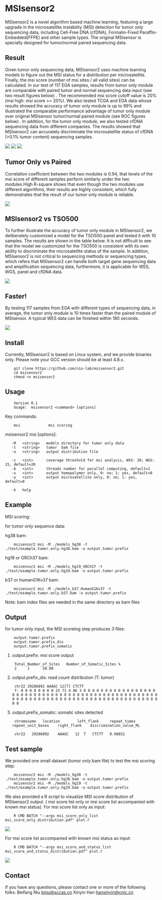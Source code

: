 MSIsensor2
===========
MSIsensor2 is a novel algorithm based machine learning, featuring a large upgrade in the microsatellite instability (MSI) detection for tumor only sequencing data, including Cell-Free DNA (cfDNA), Formalin-Fixed Paraffin-Embedded(FFPE) and other sample types. The original MSIsensor is specially designed for tumor/normal paired sequencing data.

Result
-------

Given tumor only sequencing data, MSIsensor2 uses machine learning models to figure out the MSI status for a distribution per microsatellite. Finally, the msi score (number of msi sites / all valid sites) can be calculated. In our test of 117 EGA samples, results from tumor only module are comparable with paired tumor and normal sequencing data input (see two result figures below) . The recommended msi score cutoff value is 20% (msi high: msi score >= 20%). We also tested TCGA and EGA data whose results showed the accuracy of tumor only module is up to 99% and illustrated the comparable performance advantage of tumor only module over original MSIsensor tumor/normal paired module (see ROC figures below) . In addition, for the tumor only module, we also tested cfDNA sequencing data from different companies. The results showed that MSIsensor2 can accurately discriminate the microsatellite status of cfDNA (>0.1% tumor content) sequencing samples.

![](https://github.com/niu-lab/msisensor2/blob/master/test/fig2.pairresult.png)
![](https://github.com/niu-lab/msisensor2/blob/master/test/fig3tumoronlyresultproduct.png)
![](https://github.com/niu-lab/msisensor2/blob/master/test/fig4.rocplot.png)


Tumor Only vs Paired
-------

Correlation coefficient between the two modules is 0.94, that levels of the msi score of different samples perform similarly under the two modules.High R-square shows that even though the two modules use different algorithms, their results are highly consistent, which fully demonstrates that the result of our tumor only module is reliable.

![](https://github.com/niu-lab/msisensor2/blob/master/test/fig5.cor.png)

MSIsensor2 vs TSO500
-------

To further illustrate the accuracy of tumor only module in MSIsensor2, we deliberately customized a model for the TSO500-panel and tested it with 10 samples. The results are shown in the table below. It is not difficult to see that the model we customized for the TSO500 is consistent with its own ability to discriminate the microsatellite status of the sample. In addition, MSIsensor2 is not critical to sequencing methods or sequencing types, which refers that MSIsensor2 can handle both target gene sequencing data and amplification sequencing data, furthermore, it is applicable for WES, WGS, panel and cfDNA data.

![](https://github.com/niu-lab/msisensor2/blob/master/test/table.png)

Faster!
-------

By testing 117 samples from EGA with different types of sequencing data, in average, the tumor only module is 10 times faster than the paired module of MSIsensor. A typical WES data can be finished within 180 seconds.

![](https://github.com/niu-lab/msisensor2/blob/master/test/fig6.timeplot.png)

Install
-------

Currently, MSIsensor2 is based on Linux system, and we provide binaries only. Please note your GCC version should be at least 4.8.x.

        git clone https://github.com/niu-lab/msisensor2.git
        cd msisensor2
        chmod +x msisensor2

Usage
-----

        Version 0.1
        Usage:  msisensor2 <command> [options]

Key commands:

        msi             msi scoring

msisensor2 msi [options]:

       -M   <string>   models directory for tumor only data
       -t   <string>   tumor  bam file
       -o   <string>   output distribution file

       -c   <int>      coverage threshold for msi analysis, WXS: 20; WGS: 15, default=20
       -b   <int>      threads number for parallel computing, default=1
       -x   <int>      output homopolymer only, 0: no; 1: yes, default=0
       -y   <int>      output microsatellite only, 0: no; 1: yes, default=0

       -h   help

Example
-------

MSI scoring:

   for tumor only sequence data:

   hg38 bam:

        msisensor2 msi -M ./models_hg38 -t ./test/example.tumor.only.hg38.bam -o output.tumor.prefix

   hg19 or GRCh37 bam:
   
        msisensor2 msi -M ./models_hg19_GRCh37 -t ./test/example.tumor.only.hg19.bam -o output.tumor.prefix

   b37 or humanG1Kv37 bam:
   
        msisensor2 msi -M ./models_b37_HumanG1Kv37 -t ./test/example.tumor.only.b37.bam -o output.tumor.prefix

   Note: bam index files are needed in the same directory as bam files

Output
-------

for tumor only input, the MSI scoreing step produces 3 files: 

        output.tumor.prefix
        output.tumor.prefix_dis
        output.tumor.prefix_somatic

1. output.prefix: msi score output

        Total_Number_of_Sites   Number_of_Somatic_Sites %
        2     1      50.00

3. output.prefix_dis: read count distribution (T: tumor)

        chr22 29286892 AAAGC 12[T] CTCTT
        T: 0 0 0 0 0 0 0 0 25 71 4 86 3 0 0 0 0 0 0 0 0 0 0 0 0 0 0 0 0 0 0 0 0 0 0 0 0 0 0 0 0 0 0 0 0 0 0 0 0 0 0 0 0 0 0 0 0 0 0 0 0 0 0 0 0 0 0 0 0 0 0 0 0 0 0 0 0 0 0 0 0 0 0 0 0 0 0 0 0 0 0 0 0 0 0 0 0 0 0 0 

4. output.prefix_somatic: somatic sites detected

        chromosome   location        left_flank     repeat_times    repeat_unit_bases    right_flank    discrimination_value_ML

        chr22	29286892	AAAGC	12	T	CTCTT	0.98852

Test sample
-------
We provided one small dataset (tumor only bam file) to test the msi scoring step:

        msisensor2 msi -M ./models_hg38 -t ./test/example.tumor.only.hg38.bam -o output.tumor.prefix
        msisensor2 msi -M ./models_hg19 -t ./test/example.tumor.only.hg19.bam -o output.tumor.prefix

We also provided a R script to visualize MSI score distribution of MSIsensor2 output. ( msi score list only or msi score list accompanied with known msi status). For msi score list only as input: 

        R CMD BATCH "--args msi_score_only_list msi_score_only_distribution.pdf" plot.r
![](https://github.com/ding-lab/msisensor/blob/master/test/msi_score_only_distribution.jpg)

For msi score list accompanied with known msi status as input:

        R CMD BATCH "--args msi_score_and_status_list msi_score_and_status_distribution.pdf" plot.r
![](https://github.com/ding-lab/msisensor/blob/master/test/msi_score_and_status_distribution.jpg)


Contact
-------
If you have any questions, please contact one or more of the following folks:
Beifang Niu <bniu@sccas.cn>
Xinyin Han <hanxinyin@cnic.cn>
